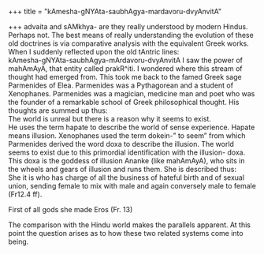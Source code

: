 +++
title = "kAmesha-gNYAta-saubhAgya-mardavoru-dvyAnvitA"

+++
advaita and sAMkhya- are they really understood by modern Hindus.
Perhaps not. The best means of really understanding the evolution of
these old doctrines is via comparative analysis with the equivalent
Greek works. When I suddenly reflected upon the old tAntric lines:  
kAmesha-gNYAta-saubhAgya-mArdavoru-dvyAnvitA I saw the power of
mahAmAyA, that entity called prakR^iti. I wondered where this stream of
thought had emerged from. This took me back to the famed Greek sage
Parmenides of Elea. Parmenides was a Pythagorean and a student of
Xenophanes. Parmenides was a magician, medicine man and poet who was the
founder of a remarkable school of Greek philosophical thought. His
thoughts are summed up thus:  
The world is unreal but there is a reason why it seems to exist.  
He uses the term hapate to describe the world of sense experience.
Hapate means illusion. Xenophanes used the term dokein-” to seem” from
which Parmenides derived the word doxa to describe the illusion. The
world seems to exist due to this primordial identification with the
illusion- doxa. This doxa is the goddess of illusion Ananke (like
mahAmAyA), who sits in the wheels and gears of illusion and runs them.
She is described thus:  
She it is who has charge of all the business of hateful birth and of
sexual union, sending female to mix with male and again conversely male
to female (Fr12.4 ff).  
  
First of all gods she made Eros (Fr. 13)

The comparison with the Hindu world makes the parallels apparent. At
this point the question arises as to how these two related systems come
into being.
